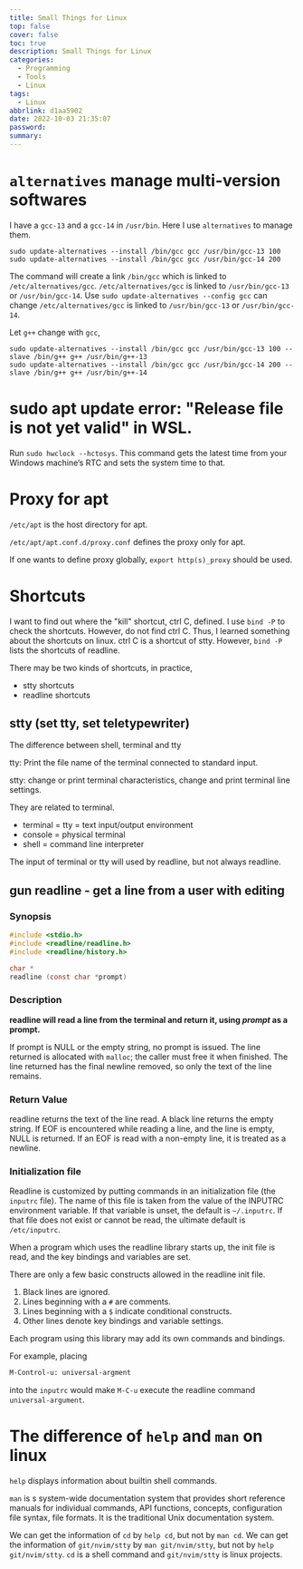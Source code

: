 ```yaml
---
title: Small Things for Linux
top: false
cover: false
toc: true
description: Small Things for Linux
categories:
  - Programming
  - Tools
  - Linux
tags:
  - Linux
abbrlink: d1aa5902
date: 2022-10-03 21:35:07
password:
summary:
---
```


# `alternatives` manage multi-version softwares

I have a `gcc-13` and a `gcc-14` in `/usr/bin`. Here I use `alternatives` to
manage them.

```
sudo update-alternatives --install /bin/gcc gcc /usr/bin/gcc-13 100
sudo update-alternatives --install /bin/gcc gcc /usr/bin/gcc-14 200
```

The command will create a link `/bin/gcc` which is linked to
`/etc/alternatives/gcc`. `/etc/alternatives/gcc` is linked to `/usr/bin/gcc-13`
or `/usr/bin/gcc-14`. Use `sudo update-alternatives --config gcc` can change
`/etc/alternatives/gcc` is linked to `/usr/bin/gcc-13` or `/usr/bin/gcc-14`.

Let `g++` change with `gcc`,

```
sudo update-alternatives --install /bin/gcc gcc /usr/bin/gcc-13 100 --slave /bin/g++ g++ /usr/bin/g++-13
sudo update-alternatives --install /bin/gcc gcc /usr/bin/gcc-14 200 --slave /bin/g++ g++ /usr/bin/g++-14
```

# sudo apt update error: "Release file is not yet valid" in WSL.

Run `sudo hwclock --hctosys`. This command gets the latest time from your
Windows machine’s RTC and sets the system time to that.

# Proxy for apt

`/etc/apt` is the host directory for apt.

`/etc/apt/apt.conf.d/proxy.conf` defines the proxy only for apt.

If one wants to define proxy globally, `export http(s)_proxy` should be used.

# Shortcuts

I want to find out where the "kill" shortcut, ctrl C, defined. I use `bind -P`
to check the shortcuts. However, do not find ctrl C. Thus, I learned something
about the shortcuts on linux. ctrl C is a shortcut of stty. However, `bind -P`
lists the shortcuts of readline.

There may be two kinds of shortcuts, in practice,

- stty shortcuts
- readline shortcuts

## stty (set tty, set teletypewriter)

The difference between shell, terminal and tty

tty: Print the file name of the terminal connected to standard input.

stty: change or print terminal characteristics, change and print terminal line
settings.

They are related to terminal.

- terminal = tty = text input/output environment
- console = physical terminal
- shell = command line interpreter

The input of terminal or tty will used by readline, but not always readline.

## gun readline - get a line from a user with editing

### Synopsis

```c
#include <stdio.h>
#include <readline/readline.h>
#include <readline/history.h>

char *
readline (const char *prompt)

```

### Description

**readline will read a line from the terminal and return it, using _prompt_ as a
prompt.**

If prompt is NULL or the empty string, no prompt is issued. The line returned is
allocated with `malloc`; the caller must free it when finished. The line
returned has the final newline removed, so only the text of the line remains.

### Return Value

readline returns the text of the line read. A black line returns the empty
string. If EOF is encountered while reading a line, and the line is empty, NULL
is returned. If an EOF is read with a non-empty line, it is treated as a
newline.

### Initialization file

Readline is customized by putting commands in an initialization file (the
`inputrc` file). The name of this file is taken from the value of the INPUTRC
environment variable. If that variable is unset, the default is `~/.inputrc`. If
that file does not exist or cannot be read, the ultimate default is
`/etc/inputrc`.

When a program which uses the readline library starts up, the init file is read,
and the key bindings and variables are set.

There are only a few basic constructs allowed in the readline init file.

1. Black lines are ignored.
2. Lines beginning with a `#` are comments.
3. Lines beginning with a `$` indicate conditional constructs.
4. Other lines denote key bindings and variable settings.

Each program using this library may add its own commands and bindings.

For example, placing

```bash
M-Control-u: universal-argment
```

into the `inputrc` would make `M-C-u` execute the readline command
`universal-argument`.

# The difference of `help` and `man` on linux

`help` displays information about builtin shell commands.

`man` is s system-wide documentation system that provides short reference
manuals for individual commands, API functions, concepts, configuration file
syntax, file formats. It is the traditional Unix documentation system.

We can get the information of `cd` by `help cd`, but not by `man cd`. We can get
the information of `git/nvim/stty` by `man git/nvim/stty`, but not by
`help git/nvim/stty`. `cd` is a shell command and `git/nvim/stty` is linux
projects.
